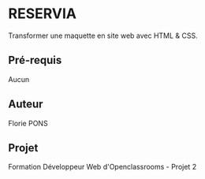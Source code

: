 # RESERVIA

Transformer une maquette en site web avec HTML & CSS.
  
## Pré-requis
 
 Aucun

## Auteur

Florie PONS

## Projet

Formation Développeur Web d'Openclassrooms - Projet 2

